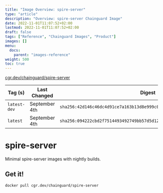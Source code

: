 ```yaml
---
title: "Image Overview: spire-server"
type: "article"
description: "Overview: spire-server Chainguard Image"
date: 2022-11-01T11:07:52+02:00
lastmod: 2022-11-01T11:07:52+02:00
draft: false
tags: ["Reference", "Chainguard Images", "Product"]
images: []
menu:
  docs:
    parent: "images-reference"
weight: 500
toc: true
---
```


[cgr.dev/chainguard/spire-server](https://github.com/chainguard-images/images/tree/main/images/spire-server)

| Tag (s)       | Last Changed  | Digest                                                                    |
|---------------|---------------|---------------------------------------------------------------------------|
|  `latest-dev` | September 4th | `sha256:42d146c46dc4d91ce7a163b13d8e999c0ba1df474f36e5d2c124d9e084994dba` |
|  `latest`     | September 4th | `sha256:094222cbd2f7514493492749bb57d5d12f44cd40ce758f48741bcab3899328e6` |

# spire-server

Minimal spire-server images with nightly builds.

## Get it!

```shell
docker pull cgr.dev/chainguard/spire-server
```
